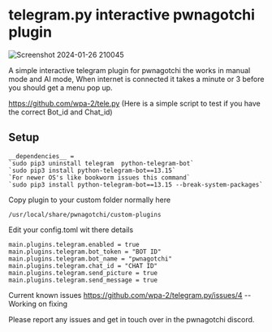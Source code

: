 # telegram.py interactive pwnagotchi plugin

![Screenshot 2024-01-26 210045](https://github.com/wpa-2/telegram.py/assets/9049886/8970cc55-cdf5-4db5-bf37-74e6e2de6d98)


A simple interactive telegram plugin for pwnagotchi the works in manual mode and AI mode, When internet is connected it takes a minute or 3 before you should get a menu 
pop up. 

https://github.com/wpa-2/tele.py (Here is a simple script to test if you have the correct Bot_id and Chat_id)



## Setup
```
__dependencies__ = 
`sudo pip3 uninstall telegram  python-telegram-bot` 
`sudo pip3 install python-telegram-bot==13.15`
`For newer OS's like bookworm issues this command`
`sudo pip3 install python-telegram-bot==13.15 --break-system-packages`

```

Copy plugin to your custom folder normally here 
```
/usr/local/share/pwnagotchi/custom-plugins
```

Edit your config.toml wit there details
```
main.plugins.telegram.enabled = true
main.plugins.telegram.bot_token = "BOT ID"
main.plugins.telegram.bot_name = "pwnagotchi"
main.plugins.telegram.chat_id = "CHAT ID"
main.plugins.telegram.send_picture = true
main.plugins.telegram.send_message = true
```

Current known issues 
https://github.com/wpa-2/telegram.py/issues/4 -- Working on fixing 


Please report any issues and get in touch over in the pwnagotchi discord. 
